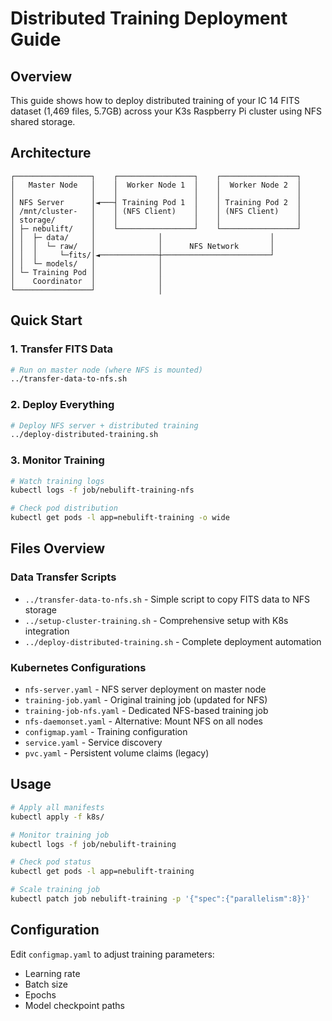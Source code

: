 # Distributed Training Deployment Guide

## Overview
This guide shows how to deploy distributed training of your IC 14 FITS dataset (1,469 files, 5.7GB) across your K3s Raspberry Pi cluster using NFS shared storage.

## Architecture

```
┌─────────────────┐    ┌─────────────────┐    ┌─────────────────┐
│   Master Node   │    │  Worker Node 1  │    │  Worker Node 2  │
│                 │    │                 │    │                 │
│ NFS Server      │◄───┤ Training Pod 1  │    │ Training Pod 2  │
│ /mnt/cluster-   │    │ (NFS Client)    │    │ (NFS Client)    │
│ storage/        │    │                 │    │                 │
│ ├─ nebulift/    │    └─────────────────┘    └─────────────────┘
│ │  ├─ data/     │              │                        │
│ │  │  └─ raw/   │              │      NFS Network       │
│ │  │     └─fits/│◄─────────────┼────────────────────────┘
│ │  └─ models/   │              │
│ └─ Training Pod │              │
│    Coordinator  │              │
└─────────────────┘              │
```

## Quick Start

### 1. Transfer FITS Data
```bash
# Run on master node (where NFS is mounted)
../transfer-data-to-nfs.sh
```

### 2. Deploy Everything
```bash
# Deploy NFS server + distributed training
../deploy-distributed-training.sh
```

### 3. Monitor Training
```bash
# Watch training logs
kubectl logs -f job/nebulift-training-nfs

# Check pod distribution
kubectl get pods -l app=nebulift-training -o wide
```

## Files Overview

### Data Transfer Scripts
- `../transfer-data-to-nfs.sh` - Simple script to copy FITS data to NFS storage
- `../setup-cluster-training.sh` - Comprehensive setup with K8s integration
- `../deploy-distributed-training.sh` - Complete deployment automation

### Kubernetes Configurations
- `nfs-server.yaml` - NFS server deployment on master node
- `training-job.yaml` - Original training job (updated for NFS)
- `training-job-nfs.yaml` - Dedicated NFS-based training job
- `nfs-daemonset.yaml` - Alternative: Mount NFS on all nodes
- `configmap.yaml` - Training configuration
- `service.yaml` - Service discovery
- `pvc.yaml` - Persistent volume claims (legacy)

## Usage

```bash
# Apply all manifests
kubectl apply -f k8s/

# Monitor training job
kubectl logs -f job/nebulift-training

# Check pod status
kubectl get pods -l app=nebulift-training

# Scale training job
kubectl patch job nebulift-training -p '{"spec":{"parallelism":8}}'
```

## Configuration

Edit `configmap.yaml` to adjust training parameters:
- Learning rate
- Batch size  
- Epochs
- Model checkpoint paths
